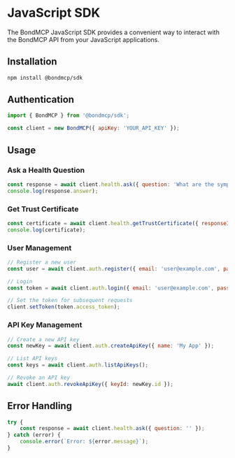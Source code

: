 # JavaScript SDK

The BondMCP JavaScript SDK provides a convenient way to interact with the BondMCP API from your JavaScript applications.

## Installation

```bash
npm install @bondmcp/sdk
```

## Authentication

```javascript
import { BondMCP } from '@bondmcp/sdk';

const client = new BondMCP({ apiKey: 'YOUR_API_KEY' });
```

## Usage

### Ask a Health Question

```javascript
const response = await client.health.ask({ question: 'What are the symptoms of diabetes?' });
console.log(response.answer);
```

### Get Trust Certificate

```javascript
const certificate = await client.health.getTrustCertificate({ responseId: response.id });
console.log(certificate);
```

### User Management

```javascript
// Register a new user
const user = await client.auth.register({ email: 'user@example.com', password: 'password123', name: 'John Doe' });

// Login
const token = await client.auth.login({ email: 'user@example.com', password: 'password123' });

// Set the token for subsequent requests
client.setToken(token.access_token);
```

### API Key Management

```javascript
// Create a new API key
const newKey = await client.auth.createApiKey({ name: 'My App' });

// List API keys
const keys = await client.auth.listApiKeys();

// Revoke an API key
await client.auth.revokeApiKey({ keyId: newKey.id });
```

## Error Handling

```javascript
try {
    const response = await client.health.ask({ question: '' });
} catch (error) {
    console.error(`Error: ${error.message}`);
}
```

